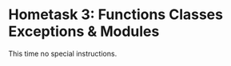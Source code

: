 Hometask 3: Functions Classes Exceptions & Modules
=====================================================
This time no special instructions.
